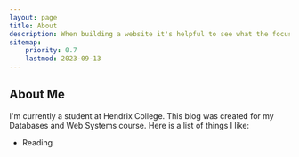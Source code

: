 ```yaml
---
layout: page
title: About
description: When building a website it's helpful to see what the focus of your site is. This page is an example of how to show a website's focus.
sitemap:
    priority: 0.7
    lastmod: 2023-09-13
---
```

## About Me
I'm currently a student at Hendrix College. This blog was created for my Databases and Web Systems course. Here is a list of things I like:
<div class="box">
  <ul>
  <li>Reading</li>
  </ul>
</div>
